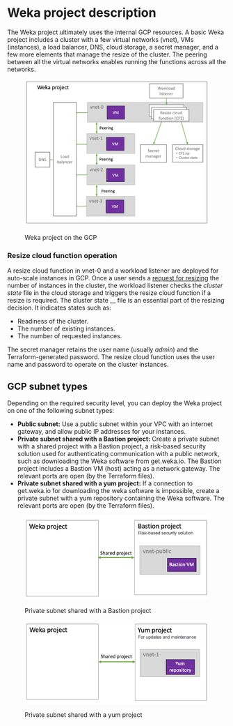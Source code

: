 # Weka project description

The Weka project ultimately uses the internal GCP resources. A basic Weka project includes a cluster with a few virtual networks (vnet), VMs (instances), a load balancer, DNS, cloud storage, a secret manager, and a few more elements that manage the resize of the cluster. The peering between all the virtual networks enables running the functions across all the networks.

<figure><img src="../../.gitbook/assets/GCP_puplic_network.png" alt=""><figcaption><p>Weka project on the GCP</p></figcaption></figure>

### Resize cloud function operation

A resize cloud function in vnet-0 and a workload listener are deployed for auto-scale instances in GCP. Once a user sends a [request for resizing](auto-scale-instances-in-gcp.md) the number of instances in the cluster, the workload listener checks the _cluster state_ file in the cloud storage and triggers the resize cloud function if a resize is required. The cluster state __ file is an essential part of the resizing decision. It indicates states such as:

* Readiness of the cluster.
* The number of existing instances.
* The number of requested instances.

The secret manager retains the user name (usually _admin_) and the Terraform-generated password. The resize cloud function uses the user name and password to operate on the cluster instances.

## GCP subnet types

Depending on the required security level, you can deploy the Weka project on one of the following subnet types:

* **Public subnet:** Use a public subnet within your VPC with an internet gateway, and allow public IP addresses for your instances.
* **Private subnet shared with a Bastion project:** Create a private subnet with a shared project with a Bastion project, a risk-based security solution used for authenticating communication with a public network, such as downloading the Weka software from get.weka.io. The Bastion project includes a Bastion VM (host) acting as a network gateway. The relevant ports are open (by the Terraform files).&#x20;
* **Private subnet shared with a yum project:** If a connection to get.weka.io for downloading the weka software is impossible, create a private subnet with a yum repository containing the Weka software. The relevant ports are open (by the Terraform files).

<figure><img src="../../.gitbook/assets/GCP_weka_with_bastion_project.png" alt=""><figcaption><p>Private subnet shared with a Bastion project </p></figcaption></figure>

<figure><img src="../../.gitbook/assets/GCP_weka_with_yum_project.png" alt=""><figcaption><p>Private subnet shared with a yum project </p></figcaption></figure>
